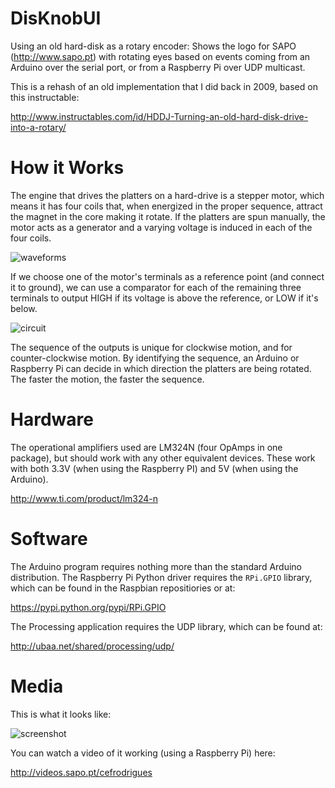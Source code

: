 DisKnobUI
=========

Using an old hard-disk as a rotary encoder: Shows the logo for SAPO (http://www.sapo.pt) with rotating eyes based on events coming from an Arduino over the serial port, or from a Raspberry Pi over UDP multicast.

This is a rehash of an old implementation that I did back in 2009, based on this instructable:

  http://www.instructables.com/id/HDDJ-Turning-an-old-hard-disk-drive-into-a-rotary/

How it Works
============

The engine that drives the platters on a hard-drive is a stepper motor, which means it has four coils that, when energized in the proper sequence, attract the magnet in the core making it rotate. If the platters are spun manually, the motor acts as a generator and a varying voltage is induced in each of the four coils.

![waveforms](https://raw.github.com/carlosefr/DisKnobUI/master/waveforms.png)

If we choose one of the motor's terminals as a reference point (and connect it to ground), we can use a comparator for each of the remaining three terminals to output HIGH if its voltage is above the reference, or LOW if it's below.

![circuit](https://raw.github.com/carlosefr/DisKnobUI/master/circuit.png)

The sequence of the outputs is unique for clockwise motion, and for counter-clockwise motion. By identifying the sequence, an Arduino or Raspberry Pi can decide in which direction the platters are being rotated. The faster the motion, the faster the sequence.

Hardware
========

The operational amplifiers used are LM324N (four OpAmps in one package), but should work with any other equivalent devices. These work with both 3.3V (when using the Raspberry PI) and 5V (when using the Arduino).

  http://www.ti.com/product/lm324-n

Software
========

The Arduino program requires nothing more than the standard Arduino distribution. The Raspberry Pi Python driver requires the ```RPi.GPIO``` library, which can be found in the Raspbian repositiories or at:

  https://pypi.python.org/pypi/RPi.GPIO

The Processing application requires the UDP library, which can be found at:

  http://ubaa.net/shared/processing/udp/

Media
=====

This is what it looks like:

![screenshot](https://raw.github.com/carlosefr/DisKnobUI/master/screenshot.png)

You can watch a video of it working (using a Raspberry Pi) here:

  http://videos.sapo.pt/cefrodrigues
